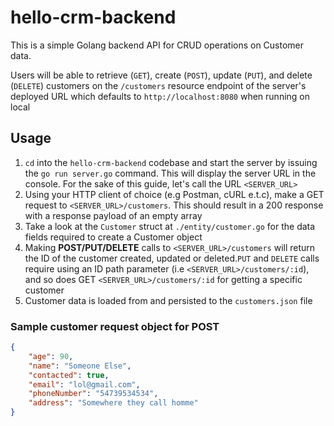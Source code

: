 # hello-crm-backend

This is a simple Golang backend API for CRUD operations on Customer data. 

Users will be able to retrieve (`GET`), create (`POST`), update (`PUT`), and delete (`DELETE`) customers on the `/customers` resource endpoint of the server's deployed URL which defaults to `http://localhost:8080` when running on local

## Usage

1.  `cd` into the `hello-crm-backend` codebase and start the server by issuing the `go run server.go` command. This will display the server URL in the console. For the sake of this guide, let's call the URL `<SERVER_URL>`
2.  Using your HTTP client of choice (e.g Postman, cURL e.t.c), make a GET request to `<SERVER_URL>/customers`. This should result in a 200 response with a response payload of an empty array
3.  Take a look at the `Customer` struct at `./entity/customer.go` for the data fields required to create a Customer object
4.  Making **POST/PUT/DELETE** calls to `<SERVER_URL>/customers` will return the ID of the customer created, updated or deleted.`PUT` and `DELETE` calls require using an ID path parameter (i.e `<SERVER_URL>/customers/:id`), and so does GET `<SERVER_URL>/customers/:id` for getting a specific customer
5.  Customer data is loaded from and persisted to the `customers.json` file

### Sample customer request object for POST

```json
{
    "age": 90,
    "name": "Someone Else",
    "contacted": true,
    "email": "lol@gmail.com",
    "phoneNumber": "54739534534",
    "address": "Somewhere they call homme"
}

```
